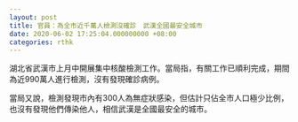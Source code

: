 ```yaml
---
layout: post
title: 官員：為全市近千萬人檢測沒確診　武漢全國最安全城市
date: 2020-06-02 17:25:04.000000000 +08:00
categories: rthk
---
```


湖北省武漢市上月中開展集中核酸檢測工作。當局指，有關工作已順利完成，期間為近990萬人進行檢測，沒有發現確診病例。

當局又說，檢測發現市內有300人為無症狀感染，但估計只佔全市人口極少比例，也沒有發現他們傳染他人，相信武漢是全國最安全的城市。
